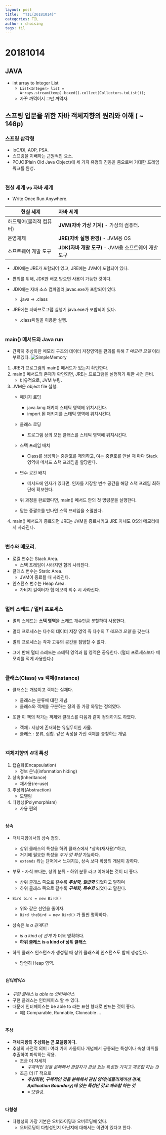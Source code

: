 ```yaml
---
layout: post
title:  "TIL(20181014)"
categories: TIL
author : choising
tags: til
---
```


# 20181014

## JAVA

- int array to Integer List
    - `List<Integer> list = Arrays.stream(temp).boxed().collect(Collectors.toList());`
    - 자꾸 까먹어서 그만 까먹자.

## 스프링 입문을 위한 자바 객체지향의 원리와 이해 ( ~ 146p)

### 스프링 삼각형

- IoC/DI, AOP, PSA.
- 스프링을 지배하는 근원적인 요소.
- POJO(Plain Old Java Object)에 세 가지 유형의 진동을 줌으로써 거대한 프레임워크를 완성. 
<br><br>

### 현실 세계 vs 자바 세계

- Write Once Run Anywhere.

현실 세계 | 자바 세계
---|:---
하드웨어(물리적 컴퓨터) | **JVM(자바 가상 기계)** - 가상의 컴퓨터.
운영체제 | **JRE(자바 실행 환경)** - JVM용 OS
소프트웨어 개발 도구 | **JDK(자바 개발 도구)** - JVM용 소프트웨어 개발 도구

- JDK에는 JRE가 포함되어 있고, JRE에는 JVM이 포함되어 있다.
- 편의를 위해, JDK만 배포 받으면 사용이 가능한 것이다.

- JDK에는 자바 소스 컴파일러 javac.exe가 포함되어 있다.
    - .java -> .class

- JRE에는 자바프로그램 실행기 java.exe가 포함되어 있다.
    - .class파일을 이용한 실행.
<br><br>

### main() 메서드와 Java run

- 간략히 추상화한 메모리 구조의 데이터 저장영역을 편의를 위해 *T 메모리 모델* 이라 부르겠다.
![SimpleMemory](https://github.com/Oraindrop/oraindrop.github.io/blob/master/assets/_img/SimpleMemoryStructure.png?raw=true)

1. JRE가 프로그램의 main() 메서드가 있는지 확인한다.
2. main() 메서드의 존재가 확인되면, JRE는 프로그램을 실행하기 위한 사전 준비.
    - 비유적으로, JVM 부팅.
3. JVM은 object file 실행.
    - 패키지 로딩
        - java.lang 패키지 스테틱 영역에 위치시킨다.
        - import 된 패키지를 스테틱 영역에 위치시킨다.
    - 클래스 로딩
        - 프로그램 상의 모든 클래스를 스테틱 영역에 위치시킨다.
    - 스택 프레임 배치
        - Class를 생성하는 중괄호를 제외하고, 여는 중괄호를 만날 때 마다 Stack영역에 메서드 스택 프레임을 할당한다.
    - 변수 공간 배치
        - 메서드에 인자가 있다면, 인자를 저장할 변수 공간을 해당 스택 프레임 최하단에 확보한다.
    
    - 위 과정을 완료했다면, main() 메서드 안의 첫 명령문을 실행한다.
    - 닫는 중괄호를 만나면 스택 프레임을 소멸한다.
4. main() 메서드가 종료되면 JRE는 JVM을 종료시키고 JRE 자체도 OS의 메모리에서 사라진다.
<br><br>

### 변수와 메모리.

- 로컬 변수는 Stack Area.
    - 스택 프레임이 사라지면 함께 사라진다.
- 클래스 변수는 Static Area.
    - JVM이 종료될 때 사라진다.
- 인스턴스 변수는 Heap Area.
    - 가비지 컬렉터가 힙 메모리 회수 시 사라진다.
<br><br>

### 멀티 스레드 / 멀티 프로세스

- 멀티 스레드는 **스택 영역**을 스레드 개수만큼 분할하여 사용한다.

- 멀티 프로세스는 다수의 데이터 저장 영역 즉 다수의 *T 메모리 모델* 을 갖는다.

- 멀티 프로세스는 각자 고유의 공간을 침범할 수 없다.
- 그에 반해 멀티 스레드는 스테틱 영역과 힙 영역은 공유한다. (멀티 프로세스보다 메모리를 적게 사용한다.)
<br><br>

### 클래스(Class) vs 객체(Instance)

- 클래스는 개념이고 객체는 실체다.
    - 클래스는 분류에 대한 개념.
    - 클래스와 객체를 구분하는 정의 중 가장 와닿는 정의였다.

- 또한 이 책의 작가는 객체와 클래스를 다음과 같이 정의하기도 하였다.
    - 객체 : 세상에 존재하는 유일무이한 사물.
    - 클래스 : 분류, 집합. 같은 속성을 가진 객체를 총칭하는 개념.
<br><br>

### 객체지향의 4대 특성

1. 캡슐화(Encapsulation)
    - 정보 은닉(information hiding)
2. 상속(Inheritance)
    - 재사용(re-use)
3. 추상화(Abstraction)
    - 모델링
4. 다형성(Polymorphism)
    - 사용 편의
<br><br>


#### 상속

- 객체지향에서의 상속 정의. 
    - 상위 클래스의 특성을 하위 클래스에서 *상속(재사용)*하고,
    - 거기에 필요한 특성을 *추가 및 확장* 가능하다.
    - `extends` 라는 단어에서 느껴지듯, 상속 보다 확장의 개념이 강하다.

- 부모 - 자식 보다는, 상위 분류 - 하위 분류 라고 이해하는 것이 더 좋다.
    - 상위 클래스 쪽으로 갈수록 ***추상화, 일반화*** 되었다고 말하며
    - 하위 클래스 쪽으로 갈수록 ***구체화, 특수화*** 되었다고 말한다.

- `Bird bird = new Bird()`
    - 위와 같은 선언을 줄이자.
    - `Bird theBird = new Bird()` 가 훨씬 명확하다.

- 상속은 *is a 관계*다?
    - *is a kind of 관계* 가 더욱 명확하다.
    - **하위 클래스 is a kind of 상위 클래스**

- 하위 클래스 인스턴스가 생성될 때 상위 클래스의 인스턴스도 함께 생성된다.
    - 당연히 Heap 영역.
<br><br>

##### 인터페이스

- *구현 클래스 is able to 인터페이스*
- 구현 클래스는 인터페이스 할 수 있다.
- 때문에 인터페이스는 be able to 라는 표현 형태로 만드는 것이 좋다.
    - 예) Comparable, Runnable, Cloneable ...
<br><br>

#### 추상

- **객체지향의 추상화는 곧 모델링이다.**
- 추상의 사전적 의미 : 여러 가지 사물이나 개념에서 공통되는 특성이나 속성 따위를 추출하여 파악하는 작용.
    - 조금 더 자세히
        - *구체적인 것을 분해해서 관찰자가 관심 있는 특성만 가지고 재조합 하는 것*
    - 조금 더 IT 적으로
        - ***추상화란, 구체적인 것을 분해해서 관심 영역(애플리케이션 경계, Apllication Boundary)에 있는 특성만 갖고 재조합 하는 것***
        - = 모델링.
<br><br>

#### 다형성

- 다형성의 가장 기본은 오버라이딩과 오버로딩에 있다.
    - 오버로딩이 다형성인지 아닌지에 대해서는 이견이 있다고 한다.






